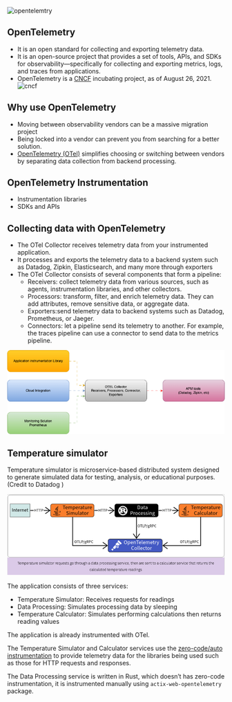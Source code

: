 ![opentelemtry](https://opentelemetry.io/img/logos/opentelemetry-horizontal-color.svg)


## OpenTelemetry

 - It is an open standard for collecting and exporting telemetry data.
 - It is an open-source project that provides a set of tools, APIs, and SDKs for observability—specifically for collecting and exporting metrics, logs, and traces from applications.
 - OpenTelemetry  is a [CNCF](https://cncf.io/)  incubating project, as of August 26, 2021.
![cncf](https://www.cncf.io/wp-content/uploads/2023/04/cncf-main-site-logo.svg)

## Why use OpenTelemetry

 - Moving between observability vendors can be a massive migration project
 - Being locked into a vendor can prevent you from searching for a better solution.
 - [OpenTelemetry (OTel)](https://opentelemetry.io/) simplifies choosing  or switching between vendors by separating data collection from
   backend processing.
   
## OpenTelemetry  Instrumentation
 - Instrumentation libraries
 - SDKs and APIs

## Collecting data with OpenTelemetry

 - The OTel Collector receives telemetry data from your instrumented
   application.
 - It processes and exports the telemetry data to a backend system such as Datadog, Zipkin, Elasticsearch, and many more through exporters
 - The OTel Collector consists of several components that form a
   pipeline:
	 - Receivers: collect telemetry data from various sources, such as agents, instrumentation libraries, and other collectors.
	 - Processors: transform, filter, and enrich telemetry data. They can add attributes, remove sensitive data, or aggregate data.
	 - Exporters:send telemetry data to backend systems such as Datadog, Prometheus, or Jaeger.
	 - Connectors: let a pipeline send its telemetry to another. For example, the traces pipeline can use a 		connector to send data to the metrics pipeline.

![otel collector](resources/otel_collector.png)

## Temperature simulator
Temperature simulator is microservice-based distributed system designed to generate simulated data for testing, analysis, or educational purposes. (Credit to Datadog )

![sample application](resources/simulator.png)

The application consists of three services:
-   Temperature Simulator: Receives requests for readings
-   Data Processing: Simulates processing data by sleeping
-   Temperature Calculator: Simulates performing calculations then returns reading values

The application is already instrumented with OTel.

The Temperature Simulator and Calculator services use the  [zero-code/auto instrumentation](https://opentelemetry.io/docs/concepts/instrumentation/zero-code/)  to provide telemetry data for the libraries being used such as those for HTTP requests and responses.

The Data Processing service is written in Rust, which doesn’t has zero-code instrumentation, it is instrumented manually using  `actix-web-opentelemetry`  package.
